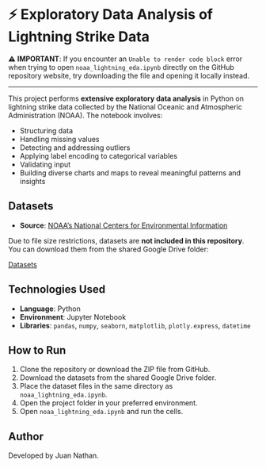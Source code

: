 # ⚡ Exploratory Data Analysis of Lightning Strike Data

⚠️ **IMPORTANT**: If you encounter an `Unable to render code block` error when trying to open `noaa_lightning_eda.ipynb` directly on the GitHub repository website, try downloading the file and opening it locally instead.

---

This project performs **extensive exploratory data analysis** in Python on lightning strike data collected by the National Oceanic and Atmospheric Administration (NOAA). The notebook involves:

- Structuring data  
- Handling missing values  
- Detecting and addressing outliers
- Applying label encoding to categorical variables
- Validating input
- Building diverse charts and maps to reveal meaningful patterns and insights  

## Datasets

- **Source**: [NOAA’s National Centers for Environmental Information](https://www.ncei.noaa.gov/products/lightning-products)

Due to file size restrictions, datasets are **not included in this repository**. You can download them from the shared Google Drive folder:  

[Datasets](https://drive.google.com/drive/folders/17eOqf2fUbJs4qYB298H0QFHYXXI4b7DL?usp=sharing)

## Technologies Used

- **Language**: Python
- **Environment**: Jupyter Notebook
- **Libraries**: `pandas`, `numpy`, `seaborn`, `matplotlib`, `plotly.express`, `datetime`

## How to Run

1. Clone the repository or download the ZIP file from GitHub.
2. Download the datasets from the shared Google Drive folder.
3. Place the dataset files in the same directory as `noaa_lightning_eda.ipynb`.
4. Open the project folder in your preferred environment.
5. Open `noaa_lightning_eda.ipynb` and run the cells.

## Author

Developed by Juan Nathan.
